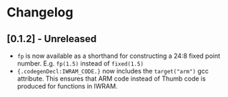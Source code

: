 # Changelog

## [0.1.2] - Unreleased

- `fp` is now available as a shorthand for constructing a 24:8 fixed point number. E.g. `fp(1.5)` instead of `fixed(1.5)`
- `{.codegenDecl:IWRAM_CODE.}` now includes the `target("arm")` gcc attribute. This ensures that ARM code instead of Thumb code is produced for functions in IWRAM.
